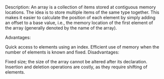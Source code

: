 Description:
An array is a collection of items stored at contiguous memory locations. The idea is to store multiple items of the same type together. This makes it easier to calculate the position of each element by simply adding an offset to a base value, i.e., the memory location of the first element of the array (generally denoted by the name of the array).

Advantages:

Quick access to elements using an index.
Efficient use of memory when the number of elements is known and fixed.
Disadvantages:

Fixed size; the size of the array cannot be altered after its declaration.
Insertion and deletion operations are costly, as they require shifting of elements.
